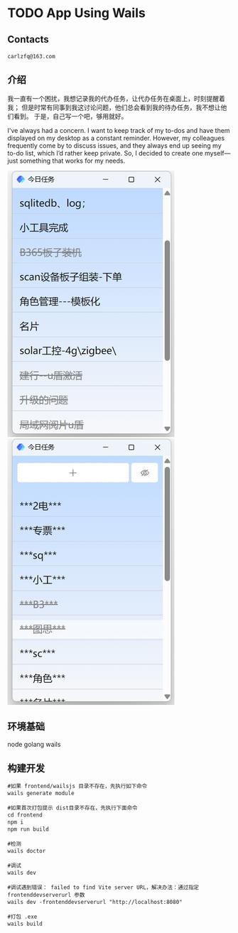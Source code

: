 # TODO App Using Wails

## Contacts

```
carlzfq@163.com
```

## 介绍

我一直有一个困扰，我想记录我的代办任务，让代办任务在桌面上，时刻提醒着我；
但是时常有同事到我这讨论问题，他们总会看到我的待办任务，我不想让他们看到。
于是，自己写一个吧，够用就好。

I've always had a concern. I want to keep track of my to-dos and have them displayed on my desktop as a constant reminder. However, my colleagues frequently come by to discuss issues, and they always end up seeing my to-do list, which I’d rather keep private. So, I decided to create one myself—just something that works for my needs.

![SHOW](.\doc\todo_1.png) ![HIDE](.\doc\todo_img.png)

## 环境基础

node
golang
wails

## 构建开发

```
#如果 frontend/wailsjs 目录不存在，先执行如下命令
wails generate module

#如果首次打包提示 dist目录不存在，先执行下面命令
cd frontend
npm i
npm run build

#检测
wails doctor

#调试
wails dev

#调试遇到错误： failed to find Vite server URL，解决办法：通过指定 frontenddevserverurl 参数
wails dev -frontenddevserverurl "http://localhost:8080"

#打包 .exe
wails build
```
